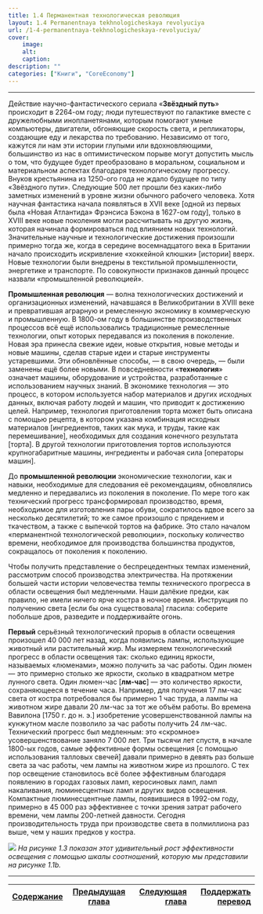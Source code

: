 ```yaml
---
title: 1.4 Перманентная технологическая революция
layout: 1.4 Permanentnaya tekhnologicheskaya revolyuciya
url: /1-4-permanentnaya-tekhnologicheskaya-revolyuciya/
cover:
    image: 
    alt: 
    caption: 
description: ""
categories: ["Книги", "CoreEconomy"]
---
```


-----

Действие научно-фантастического сериала «**Звёздный путь**» происходит в 2264-ом году; люди путешествуют по галактике вместе с дружелюбными инопланетянами, которым помогают умные компьютеры, двигатели, обгоняющие скорость света, и репликаторы, создающие еду и лекарства по требованию. Независимо от того, кажутся ли нам эти истории глупыми или вдохновляющими, большинство из нас в оптимистическом порыве могут допустить мысль о том, что будущее будет преобразовано в моральном, социальном и материальном аспектах благодаря технологическому прогрессу. Внуков крестьянина из 1250-ого года не ждало будущее по типу «Звёздного пути». Следующие 500 лет прошли без каких-либо заметных изменений в уровне жизни обычного рабочего человека. Хотя научная фантастика начала появляться в XVII веке [одной из первых была «Новая Атлантида» Фрэнсиса Бэкона в 1627-ом году], только в XVIII веке новые поколения могли рассчитывать на другую жизнь, которая начинала формироваться под влиянием новых технологий. Значительные научные и технологические достижения произошли примерно тогда же, когда в середине восемнадцатого века в Британии начало происходить искривление «хоккейной клюшки» [истории] вверх. Новые технологии были внедрены в текстильной промышленности, энергетике и транспорте. По совокупности признаков данный процесс назвали «промышленной революцией».

**Промышленная революция** — волна технологических достижений и организационных изменений, начавшаяся в Великобритании в XVIII веке и превратившая аграрную и ремесленную экономику в коммерческую и промышленную. В 1800-ом году в большинстве производственных процессов всё ещё использовались традиционные ремесленные технологии, опыт которых передавался из поколения в поколение. Новая эра принесла свежие идеи, новые открытия, новые методы и новые машины, сделав старые идеи и старые инструменты устаревшими. Эти обновлённые способы, — в свою очередь, — были заменены ещё более новыми. В повседневности «**технология**» означает машины, оборудование и устройства, разработанные с использованием научных знаний. В экономике технология — это процесс, в котором используется набор материалов и других исходных данных, включая работу людей и машин, что приводит к достижению целей. Например, технология приготовления торта может быть описана с помощью рецепта, в котором указана комбинация исходных материалов [ингредиентов, таких как мука, и труды, такие как перемешивание], необходимых для создания конечного результата [торта]. В другой технологии приготовления тортов используются крупногабаритные машины, ингредиенты и рабочая сила [операторы машин].

До **промышленной революции** экономические технологии, как и навыки, необходимые для следования её рекомендациям, обновлялись медленно и передавались из поколения в поколение. По мере того как технический прогресс трансформировал производство, время, необходимое для изготовления пары обуви, сократилось вдвое всего за несколько десятилетий; то же самое произошло с прядением и ткачеством, а также с выпечкой тортов на фабрике. Это стало началом «перманентной технологической революции», поскольку количество времени, необходимое для производства большинства продуктов, сокращалось от поколения к поколению. 

Чтобы получить представление о беспрецедентных темпах изменений, рассмотрим способ производства электричества. На протяжении большей части истории человечества темпы технического прогресса в области освещения был медленными. Наши далёкие предки, как правило, не имели ничего ярче костра в ночное время. Инструкция по получению света [если бы она существовала] гласила: соберите побольше дров, разведите и поддерживайте огонь. 

**Первый** серьёзный технологический прорыв в области освещения произошел 40 000 лет назад, когда появились лампы, использующие животный или растительный жир. Мы измеряем технологический прогресс в области освещения так: сколько единиц яркости, называемых «люменами», можно получить за час работы. Один люмен — это примерно столько же яркости, сколько в квадратном метре лунного света. Один люмен-час [**лм-час**] — это количество яркости, сохраняющееся в течение часа. Например, для получения 17 лм-час света от костра потребовался бы примерно 1 час труда, а лампы на животном жире давали 20 лм-час за тот же объём работы. Во времена Вавилона [1750 г. до н. э.] изобретение усовершенствованной лампы на кунжутном масле позволило за час работы получить 24 лм-час. Технический прогресс был медленным: это «скромное» усовершенствование заняло 7 000 лет. Три тысячи лет спустя, в начале 1800-ых годов, самые эффективные формы освещения [с помощью использования талловых свечей] давали примерно в девять раз больше света за час работы, чем лампы на животном жире из прошлого. С тех пор освещение становилось всё более эффективным благодаря появлению в городах газовых ламп, керосиновых ламп, ламп накаливания, люминесцентных ламп и других видов освещения. Компактные люминесцентные лампы, появившиеся в 1992-ом году, примерно в 45 000 раз эффективнее с точки зрения затрат рабочего времени, чем лампы 200-летней давности. Сегодня производительность труда при производстве света в полмиллиона раз выше, чем у наших предков у костра.

![](/img/books/micro-core/1-4-econ-1-3.jpg "")
*На рисунке 1.3 показан этот удивительный рост эффективности освещения с помощью шкалы соотношений, которую мы представили на рисунке 1.1b.*


-----

|[Cодержание](/books/core/avtor-perevoda/#h3содержаниеh3)|[Предыдущая глава](/1-3-hokkejnaya-klyushka-istorii-rost-dohodov/) |[Следующая глава]()| [Поддержать перевод](/books/core/avtor-perevoda/#h3поддержать-перевод-звонкой-монетойh3)    |
|-------------------------------|:-----------------------------------:|------------------------------------------:|--------------------------------:|